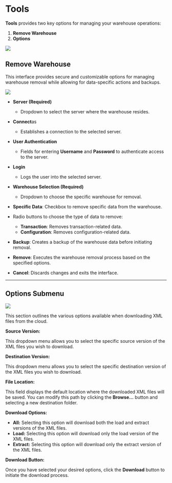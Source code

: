 # Tools
  **Tools** provides two key options for managing your warehouse operations:
  1. **Remove Warehouse**
  2. **Options**

  ![](./.attachments/tool.png)

## Remove Warehouse

This interface provides secure and customizable options for managing warehouse removal while allowing for data-specific actions and backups.


![](./.attachments/remove_warehouse.png)


  - **Server (Required)**
    - Dropdown to select the server where the warehouse resides.

  - **Connect**as
    - Establishes a connection to the selected server.

  - **User Authentication**
    - Fields for entering **Username** and **Password** to authenticate access to the server.

  - **Login**
    - Logs the user into the selected server.

  - **Warehouse Selection (Required)**
    - Dropdown to choose the specific warehouse for removal.

  - **Specific Data**: Checkbox to remove specific data from the warehouse.
  - Radio buttons to choose the type of data to remove:
    - **Transaction**: Removes transaction-related data.
    - **Configuration**: Removes configuration-related data.

  - **Backup**: Creates a backup of the warehouse data before initiating removal.
  - **Remove**: Executes the warehouse removal process based on the specified options.
  - **Cancel**: Discards changes and exits the interface.

  

  ---

## Options Submenu
![](./.attachments/option.png)

This section outlines the various options available when downloading XML files from the cloud.

**Source Version:**

This dropdown menu allows you to select the specific source version of the XML files you wish to download.

**Destination Version:**

This dropdown menu allows you to select the specific destination version of the XML files you wish to download.

**File Location:**

This field displays the default location where the downloaded XML files will be saved. You can modify this path by clicking the **Browse...** button and selecting a new destination folder.

**Download Options:**

* **All:** Selecting this option will download both the load and extract versions of the XML files.
* **Load:** Selecting this option will download only the load version of the XML files.
* **Extract:** Selecting this option will download only the extract version of the XML files.

**Download Button:**

Once you have selected your desired options, click the **Download** button to initiate the download process.
